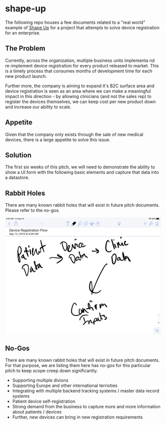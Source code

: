 # shape-up

The following repo houses a few documents related to a "real world" example of [Shape Up](https://basecamp.com/shapeup) for a project that attempts to solve device registration for an enterprise.

## The Problem

Currently, across the organization, multiple business units implementa nd re-implement device registration for every product released to market. This is a timely process that consumes months of development time for each new product launch. 

Further more, the company is aiming to expand it's B2C surface area and device registration is seen as an area where we can make a meaningful impact in this direction - by allowing clinicians (and not the sales rep) to register the devices themselves, we can keep cost per new product down and increase our ability to scale. 

## Appetite

Given that the company only exists through the sale of new medical devices, there is a large appetite to solve this issue. 

## Solution

The first six weeks of this pitch, we will need to demonstrate the ability to show a UI form with the following basic elements and capture that data into a datastore. 


## Rabbit Holes

There are many known rabbit holes that will exist in future pitch documents. Please refer to the no-gos. 

![UX-Flow](UX-flow.jpeg)


## No-Gos

There are many known rabbit holes that will exist in future pitch documents. For that purpose, we are listing them here has no-gos for this particular pitch to keep scope creep down significantly. 

* Supporting multiple divions
* Supporting Europe and other international terrioties
* Integrating with multiple backend tracking systems / master data record systems
* Patient device self-registration
* Strong demand from the business to capture more and more information about patients / devices
* Further, new devices can bring in new registration requirements

